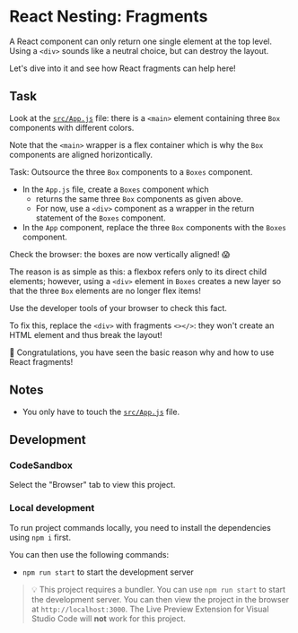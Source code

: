 # React Nesting: Fragments

A React component can only return one single element at the top level. Using a `<div>` sounds like a neutral choice, but can destroy the layout.

Let's dive into it and see how React fragments can help here!

## Task

Look at the [`src/App.js`](./src/App.js) file: there is a `<main>` element containing three `Box` components with different colors.

Note that the `<main>` wrapper is a flex container which is why the `Box` components are aligned horizontically.

Task: Outsource the three `Box` components to a `Boxes` component.

- In the `App.js` file, create a `Boxes` component which
  - returns the same three `Box` components as given above.
  - For now, use a `<div>` component as a wrapper in the return statement of the `Boxes` component.
- In the `App` component, replace the three `Box` components with the `Boxes` component.

Check the browser: the boxes are now vertically aligned! 😱

The reason is as simple as this: a flexbox refers only to its direct child elements; however, using a `<div>` element in `Boxes` creates a new layer so that the three `Box` elements are no longer flex items!

Use the developer tools of your browser to check this fact.

To fix this, replace the `<div>` with fragments `<></>`: they won't create an HTML element and thus break the layout!

🎉 Congratulations, you have seen the basic reason why and how to use React fragments!

## Notes

- You only have to touch the [`src/App.js`](./src/App.js) file.

## Development

### CodeSandbox

Select the "Browser" tab to view this project.

### Local development

To run project commands locally, you need to install the dependencies using `npm i` first.

You can then use the following commands:

- `npm run start` to start the development server

> 💡 This project requires a bundler. You can use `npm run start` to start the development server. You can then view the project in the browser at `http://localhost:3000`. The Live Preview Extension for Visual Studio Code will **not** work for this project.
